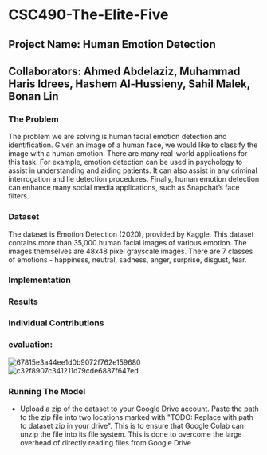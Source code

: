 # CSC490-The-Elite-Five
## Project Name: Human Emotion Detection
## Collaborators: Ahmed Abdelaziz, Muhammad Haris Idrees, Hashem Al-Hussieny, Sahil Malek, Bonan Lin 

### The Problem
The problem we are solving is human facial emotion detection and identification. Given an image of a human face, we would like to classify the image with a human emotion. There are many real-world applications for this task. For example, emotion detection can be used in psychology to assist in understanding and aiding patients. It can also assist in any criminal interrogation and lie detection procedures. Finally, human emotion detection can enhance many social media applications, such as Snapchat’s face filters.

### Dataset
The dataset is Emotion Detection (2020), provided by Kaggle. This dataset contains more than 35,000 human facial images of various emotion. The images themselves are 48x48 pixel grayscale images. There are 7 classes of emotions - happiness, neutral, sadness, anger, surprise, disgust, fear. 

### Implementation

### Results

### Individual Contributions
### evaluation:
![67815e3a44ee1d0b9072f762e159680](https://github.com/abdela47/CSC490-The-Elite-Five/assets/71008668/0f7a002c-ca87-478e-9cb0-5b8d3996a3ac)
![c32f8907c341211d79cde6887f647ed](https://github.com/abdela47/CSC490-The-Elite-Five/assets/71008668/a858370b-f75c-4d55-bdd5-ffd77fdbbb62)

### Running The Model
- Upload a zip of the dataset to your Google Drive account. Paste the path to the zip file into two locations marked with "TODO: Replace with path to dataset zip in your drive". This is to ensure that Google Colab can unzip the file into its file system. This is done to overcome the large overhead of directly reading files from Google Drive
